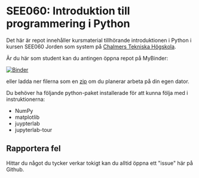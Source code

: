# SEE060: Introduktion till programmering i Python

Det här är repot innehåller kursmaterial tillhörande introduktionen i Python i kursen SEE060 Jorden som system på [Chalmers Tekniska Högskola](https://www.chalmers.se/).

Är du här som student kan du antingen öppna repot på MyBinder:

[![Binder](https://mybinder.org/badge_logo.svg)](https://mybinder.org/v2/gh/SEE-GEO/SEE060_Utgande_langvagig_stralning/HEAD?urlpath=%2Fdoc%2Ftree%2F01_introduktion.ipynb)

eller ladda ner filerna som en [zip](https://github.com/SEE-GEO/SEE060_Utgande_langvagig_stralning/archive/refs/heads/main.zip) om du planerar arbeta på din egen dator.

Du behöver ha följande python-paket installerade för att kunna följa med i instruktionerna:
- NumPy
- matplotlib
- juypterlab
- jupyterlab-tour


## Rapportera fel

Hittar du något du tycker verkar tokigt kan du alltid öppna ett "issue" här på Github.
